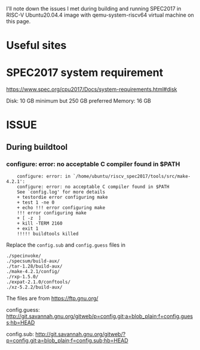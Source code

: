 I'll note down the issues I met during building and running SPEC2017 in RISC-V Ubuntu20.04.4 image with qemu-system-riscv64 virtual machine on this page.

# Useful sites


# SPEC2017 system requirement

https://www.spec.org/cpu2017/Docs/system-requirements.html#disk

Disk: 10 GB minimum but 250 GB preferred
Memory: 16 GB


# ISSUE

## During buildtool

### configure: error: no acceptable C compiler found in $PATH

```
    configure: error: in `/home/ubuntu/riscv_spec2017/tools/src/make-4.2.1':
    configure: error: no acceptable C compiler found in $PATH
    See `config.log' for more details
    + testordie error configuring make
    + test 1 -ne 0
    + echo !!! error configuring make
    !!! error configuring make
    + [ -z  ]
    + kill -TERM 2160
    + exit 1
    !!!!! buildtools killed
```

Replace the `config.sub` and `config.guess` files in 
```
./specinvoke/
./specsum/build-aux/
./tar-1.28/build-aux/
./make-4.2.1/config/
./rxp-1.5.0/
./expat-2.1.0/conftools/
./xz-5.2.2/build-aux/
```
The files are from https://ftp.gnu.org/

config.guess: http://git.savannah.gnu.org/gitweb/p=config.git;a=blob_plain;f=config.guess;hb=HEAD

config.sub: http://git.savannah.gnu.org/gitweb/?p=config.git;a=blob_plain;f=config.sub;hb=HEAD

